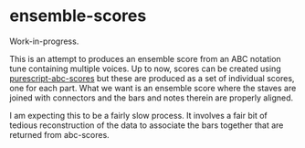 # ensemble-scores

Work-in-progress.

This is an attempt to produces an ensemble score from an ABC notation tune containing multiple voices.  Up to now, scores can be created using [purescript-abc-scores](https://github.com/newlandsvalley/purescript-abc-scores) but these are produced as a set of individual scores, one for each part.  What we want is an ensemble score where the staves are joined with connectors and the bars and notes therein are properly aligned.

I am expecting this to be a fairly slow process.  It involves a fair bit of tedious reconstruction of the data to associate the bars together that are returned from abc-scores.